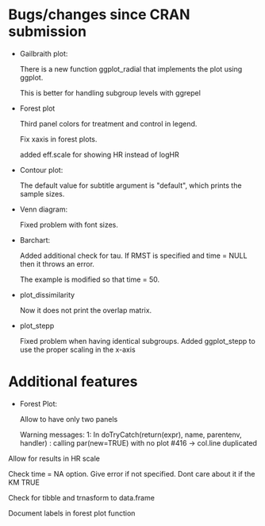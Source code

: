 # Bugs/changes since CRAN submission

* Gailbraith plot:

  There is a new function ggplot_radial that implements the plot using ggplot.

  This is better for handling subgroup levels with ggrepel

* Forest plot 

  Third panel colors for treatment and control in legend.

  Fix xaxis in forest plots.

  added eff.scale for showing HR instead of logHR

* Contour plot:
  
  The default value for subtitle argument is "default", which prints the sample sizes.

* Venn diagram:
  
  Fixed problem with font sizes.

* Barchart:
  
  Added additional check for tau. If RMST is specified and time = NULL then it throws an error.
  
  The example is modified so that time = 50.

* plot_dissimilarity
  
  Now it does not print the overlap matrix.
  
* plot_stepp
  
  Fixed problem when having identical subgroups. Added ggplot_stepp to use the proper scaling in the x-axis

# Additional features

* Forest Plot: 

  Allow to have only two panels 

  Warning messages:
  1: In doTryCatch(return(expr), name, parentenv, handler) :
    calling par(new=TRUE) with no plot
  #416 -> col.line duplicated
 
 Allow for results in HR scale

 Check time = NA option. Give error if not specified. Dont care about it if the KM TRUE

 Check for tibble and trnasform to data.frame

 Document labels in forest plot function

